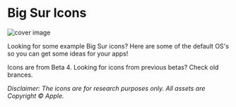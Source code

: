 # Big Sur Icons
![cover image](https://repository-images.githubusercontent.com/279200926/02cdf280-c484-11ea-82ad-045eacc616b5)

Looking for some example Big Sur icons? Here are some of the default OS's so you can get some ideas for your apps!

Icons are from Beta 4. Looking for icons from previous betas? Check old brances.

*Disclaimer: The icons are for research purposes only. All assets are Copyright © Apple.*
